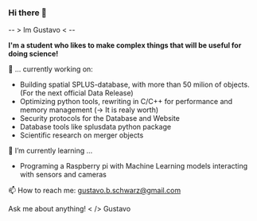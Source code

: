 ### Hi there 👋

-- > Im Gustavo < --

**I'm a student who likes to make complex things that will be useful for doing science!**

🔭 ... currently working on:
* Building spatial SPLUS-database, with more than 50 milion of objects. (For the next official Data Release)
* Optimizing python tools, rewriting in C/C++ for performance and memory management (-> It is realy worth)
* Security protocols for the Database and Website
* Database tools like splusdata python package
* Scientific research on merger objects


🌱 I’m currently learning ...
* Programing a Raspberry pi with Machine Learning models interacting with sensors and cameras

📫 How to reach me:
gustavo.b.schwarz@gmail.com

Ask me about anything! < /> 
Gustavo
